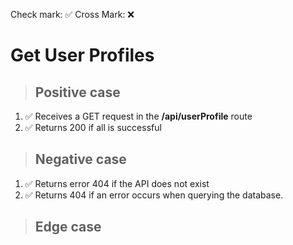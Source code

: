 Check mark: ✅
Cross Mark: ❌

# Get User Profiles

> ## Positive case

1. ✅ Receives a GET request in the **/api/userProfile** route
2. ✅ Returns 200 if all is successful

> ## Negative case

1. ✅ Returns error 404 if the API does not exist
2. ✅ Returns 404 if an error occurs when querying the database.

> ## Edge case
